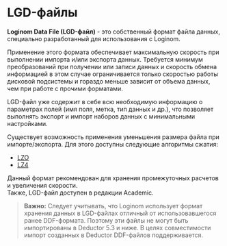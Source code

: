 # LGD-файлы

**Loginom Data File (LGD-файл)** - это собственный формат файла данных, специально разработанный для использования с Loginom.

 Применение этого формата обеспечивает максимальную скорость при выполнении импорта и/или экспорта данных. Требуется минимум преобразований при получении или записи данных и скорость обмена информацией в этом случае ограничивается только скоростью работы дисковой подсистемы и гораздо меньше зависит от объема данных, чем при работе с прочими форматами.

LGD-файл уже содержит в себе всю необходимую информацию о параметрах полей (имя поля, метка, тип данных и др.), что позволяет выполнять экспорт и импорт наборов данных с минимальными настройками.

 Существует возможность применения уменьшения размера файла при импорте/экспорта. Для этого доступны следующие алгоритмы сжатия:
  * [LZO](https://en.wikipedia.org/wiki/Lempel–Ziv–Oberhumer) 
  * [LZ4][1]
  
  [1]:https://en.wikipedia.org/wiki/LZ4_(compression_algorithm)

Данный формат рекомендован для хранения промежуточных расчетов и увеличения скорости.  
Также, LGD-файл доступен в редакции Academic.  

>**Важно:** Следует учитывать, что Loginom использует формат хранения данных в LGD-файлах отличный от использовавшегося ранее DDF-формата. Поэтому эти файлы не могут быть  импортированы в Deductor 5.3 и ниже. В целях совместимости импорт созданных в Deductor DDF-файлов поддерживается.
